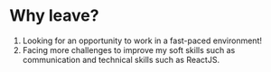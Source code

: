 # Why leave?

1. Looking for an opportunity to work in a fast-paced environment!
2. Facing more challenges to improve my soft skills such as communication and technical skills such as ReactJS.
